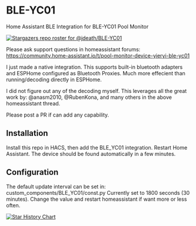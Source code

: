 # BLE-YC01
Home Assistant BLE Integration for BLE-YC01 Pool Monitor

[![Stargazers repo roster for @jdeath/BLE-YC01](https://git-lister.onrender.com/api/stars/jdeath/BLE-YC01?limit=30)](https://github.com/jdeath/BLE-YC01/stargazers)

Please ask support questions in homeassistant forums: https://community.home-assistant.io/t/pool-monitor-device-yieryi-ble-yc01

I just made a native integration. This supports built-in bluetooth adapters and ESPHome configured as Bluetooth Proxies. Much more effecient than running/decoding directly in ESPHome.

I did not figure out any of the decoding myself. This leverages all the great work by: @anasm2010, 
@RubenKona, and many others in the above homeassistant thread. 

Please post a PR if can add any capability.

## Installation
Install this repo in HACS, then add the BLE_YC01 integration. Restart Home Assistant. The device should be found automatically in a few minutes.

## Configuration
The default update interval can be set in: custom_components/BLE_YC01/const.py
Currently set to 1800 seconds (30 minutes). Change the value and restart homeassistant if want more or less often.


[![Star History Chart](https://api.star-history.com/svg?repos=jdeath/BLE-YC01&type=Date)](https://star-history.com/#jdeath/BLE-YC01&Date)
